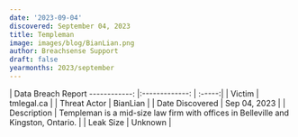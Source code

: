 ```yaml
---
date: '2023-09-04'
discovered: September 04, 2023
title: Templeman
image: images/blog/BianLian.png
author: Breachsense Support
draft: false
yearmonths: 2023/september
---
```



| Data Breach Report
------------:     |:-------------:    | :-----:|
| Victim      | tmlegal.ca      | 
| Threat Actor      | BianLian      | 
| Date Discovered      | Sep 04, 2023      | 
| Description      | Templeman is a mid-size law firm with offices in Belleville and Kingston, Ontario.      | 
| Leak Size      | Unknown      | 

